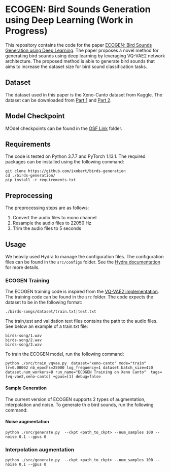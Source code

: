 # ECOGEN: Bird Sounds Generation using Deep Learning (Work in Progress)

This repository contains the code for the paper [ECOGEN: Bird Sounds Generation using Deep Learning]($PAPER_LINK). 
The paper proposes a novel method for generating bird sounds using deep learning by leveraging VQ-VAE2 network architecture.
The proposed method is able to generate bird sounds that aims to increase the dataset size for bird sound classification tasks.



## Dataset
The dataset used in this paper is the Xeno-Canto dataset from Kaggle. The dataset can be downloaded from [Part 1](https://www.kaggle.com/rohanrao/xeno-canto-bird-recordings-extended-a-m) and [Part 2](https://www.kaggle.com/rohanrao/xeno-canto-bird-recordings-extended-n-z).

## Model Checkpoint
MOdel checkpoints can be found in the [OSF Link](https://doi.org/10.17605/OSF.IO/YQDJ9) folder.
## Requirements
The code is tested on Python 3.7.7 and PyTorch 1.13.1. The required packages can be installed using the following command:
```
git clone https://github.com/ixobert/birds-generation
cd ./birds-generation/
pip install -r requirements.txt
```

## Preprocessing
The preprocessing steps are as follows:
1. Convert the audio files to mono channel
2. Resample the audio files to 22050 Hz
3. Trim the audio files to 5 seconds


## Usage
We heavily used Hydra to manage the configuration files. The configuration files can be found in the `src/configs` folder. See the [Hydra documentation](https://hydra.cc/docs/intro) for more details.

### ECOGEN Training
The ECOGEN training code is inspired from the [VQ-VAE2 implementation]($PAPER_LINK).
The training code can be found in the `src` folder.
The code expects the dataset to be in the following format:
```
./birds-songs/dataset/train.txt|test.txt
```

The train,test and validation text files contains the path to the audio files. See below an example of a train.txt file:

```
birds-song/1.wav
birds-song/2.wav
birds-song/3.wav
```


To train the ECOGEN model, run the following command:
```
python ./src/train_vqvae.py  dataset="xeno-canto" mode="train" lr=0.00002 nb_epochs=25000 log_frequency=1 dataset.batch_size=420 dataset.num_workers=8 run_name="ECOGEN Training on Xeno Canto"  tags=[vq-vae2,xeno-canto] +gpus=[1] debug=false
```

#### Sample Generation
The current version of ECOGEN supports 2 types of augmentation, interpolation and noise.
To generate th  e bird sounds, run the following command:
#### Noise augmentation
```
python ./src/generate.py  --ckpt <path_to_ckpt> --num_samples 100 --noise 0.1 --gpus 0
```
### Interpolation augmentation
```
python ./src/generate.py  --ckpt <path_to_ckpt> --num_samples 100 --noise 0.1 --gpus 0
```
